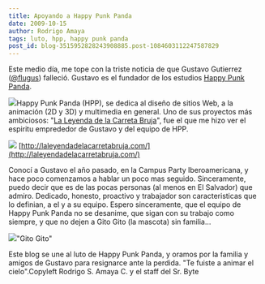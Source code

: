 ```yaml
---
title: Apoyando a Happy Punk Panda
date: 2009-10-15
author: Rodrigo Amaya
tags: luto, hpp, happy punk panda
post_id: blog-3515952828243908885.post-1084603112247587829
---
```


Este medio día, me tope con la triste noticia de que Gustavo Gutierrez
      ([@flugus](http://twitter.com/flugus)) falleció. Gustavo es el fundador
      de los estudios [Happy Punk Panda](http://happypunkpanda.com/).

[![](http://1.bp.blogspot.com/_ayvorITawE4/StfEcTYytUI/AAAAAAAACM4/ZCmAAWE-HlE/s320/hpp.home01_r2_c3.gif)](http://1.bp.blogspot.com/_ayvorITawE4/StfEcTYytUI/AAAAAAAACM4/ZCmAAWE-HlE/s1600-h/hpp.home01_r2_c3.gif)Happy Punk Panda (HPP), se dedica al diseño de
      sitios Web, a la animación (2D y 3D) y multimedia en general. Uno de sus proyectos más
      ambiciosos: "[La Leyenda de la Carreta Bruja](http://www.facebook.com/home.php?#/carretabruja?ref=ts)", fue el que me hizo ver el espiritu emprededor de Gustavo y del
      equipo de HPP.

[![](http://1.bp.blogspot.com/_ayvorITawE4/StfEbsVpbsI/AAAAAAAACMo/vLbBOua5qjo/s320/carreta.jpg)](http://1.bp.blogspot.com/_ayvorITawE4/StfEbsVpbsI/AAAAAAAACMo/vLbBOua5qjo/s1600-h/carreta.jpg) [http://laleyendadelacarretabruja.com/](http://laleyendadelacarretabruja.com/)

Conocí a Gustavo el año pasado, en la Campus Party
      Iberoamericana, y hace poco comenzamos a hablar un poco mas seguido. Sinceramente, puedo decir
      que es de las pocas personas (al menos en El Salvador) que admiro. Dedicado, honesto,
      proactivo y trabajador son caracteristicas que lo definian, a el y a su equipo. Espero
      sinceramente, que el equipo de Happy Punk Panda no se desanime, que sigan con su trabajo como
      siempre, y que no dejen a Gito Gito (la mascota) sin familia...

[![](http://3.bp.blogspot.com/_ayvorITawE4/StfEb5sCEPI/AAAAAAAACMw/pDz1t72DtPc/s320/HAPPY_PUNK_PANDA_3D_by_flugus.jpg)](http://3.bp.blogspot.com/_ayvorITawE4/StfEb5sCEPI/AAAAAAAACMw/pDz1t72DtPc/s1600-h/HAPPY_PUNK_PANDA_3D_by_flugus.jpg)"Gito
      Gito"

Este blog se une al luto de Happy Punk
      Panda, y oramos por la familia y amigos de Gustavo para resignarce ante la perdida. "Te fuiste
      a animar el cielo".Copyleft Rodrigo S. Amaya C. y el
      staff del Sr. Byte